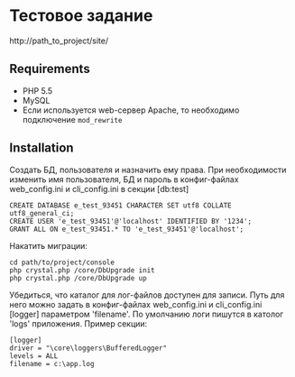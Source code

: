 Тестовое задание
================
http://path_to_project/site/

Requirements
------------
+ PHP 5.5
+ MySQL
+ Если используется web-сервер Apache, то необходимо подключение `mod_rewrite`


Installation
------------
Создать БД, пользователя и назначить ему права. При необходимости изменить имя пользователя,
БД и пароль в конфиг-файлах web_config.ini и cli_config.ini в секции [db:test]
```
CREATE DATABASE e_test_93451 CHARACTER SET utf8 COLLATE utf8_general_ci;
CREATE USER 'e_test_93451'@'localhost' IDENTIFIED BY '1234';
GRANT ALL ON e_test_93451.* TO 'e_test_93451'@'localhost';
```

Накатить миграции:
```
cd path/to/project/console
php crystal.php /core/DbUpgrade init
php crystal.php /core/DbUpgrade up
```

Убедиться, что каталог для лог-файлов доступен для записи. Путь для него можно задать 
в конфиг-файлах web_config.ini и cli_config.ini [logger] параметром 'filename'. По умолчанию логи
пишутся в католог 'logs' приложения.
Пример секции:
```
[logger]
driver = "\core\loggers\BufferedLogger"
levels = ALL
filename = с:\app.log
```
